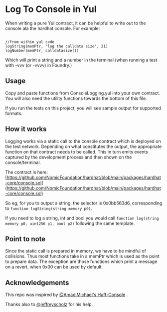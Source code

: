 # Log To Console in Yul

When writing a pure Yul contract, it can be helpful to write out to the console ala the hardhat console. For example:

```solidity

//from within yul code
logString(memPtr, "log the calldata size", 21)
logNumber(memPtr, calldatasize())

```
Which will print a string and a number in the terminal (when running a test with -vvv (or -vvvv) in Foundry.)

## Usage

Copy and paste functions from ConsoleLogging.yul into your own contract. You will also need the utility functions towards the bottom of this file.

If you run the tests on this project, you will see sample output for supported formats.


## How it works
Logging works via a static call to the console contract which is deployed on the test network. Depending on what constitutes the output, the appropriate function on that contract needs to be called. This in turn emits events captured by the development process and then shown on the console/terminal.

The contract is here:
[https://github.com/NomicFoundation/hardhat/blob/main/packages/hardhat-core/console.sol](https://github.com/NomicFoundation/hardhat/blob/main/packages/hardhat-core/console.sol)

So eg, for you to output a string, the selector is 0x0bb563d6, corresponding to ```function logString(string memory p0)```.

If you need to log a string, int and bool you would call ```function log(string memory p0, uint256 p1, bool p2)``` following the same template.

## Point to note
Since the static call is prepared in memory, we have to be mindful of collisions. Thus most functions take in a memPtr which is used as the point to prepare data. The exception are those functions which print a message on a revert, when 0x00 can be used by default.

## Acknowledgements

This repo was inspired by [@AmadiMichael's ](https://github.com/AmadiMichael)[Huff-Console](https://github.com/AmadiMichael/Huff-Console) .

Thanks also to [@jeffreyscholz](https://github.com/jeffreyscholz) for his help.
